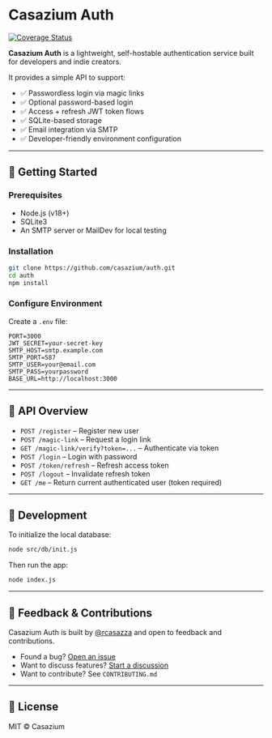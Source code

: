 # Casazium Auth

[![Coverage Status](https://coveralls.io/repos/github/casazium/auth/badge.svg?branch=main)](https://coveralls.io/github/casazium/auth?branch=main)

**Casazium Auth** is a lightweight, self-hostable authentication service built for developers and indie creators.

It provides a simple API to support:

- ✅ Passwordless login via magic links
- ✅ Optional password-based login
- ✅ Access + refresh JWT token flows
- ✅ SQLite-based storage
- ✅ Email integration via SMTP
- ✅ Developer-friendly environment configuration

---

## 🚀 Getting Started

### Prerequisites

- Node.js (v18+)
- SQLite3
- An SMTP server or MailDev for local testing

### Installation

```bash
git clone https://github.com/casazium/auth.git
cd auth
npm install
```

### Configure Environment

Create a `.env` file:

```env
PORT=3000
JWT_SECRET=your-secret-key
SMTP_HOST=smtp.example.com
SMTP_PORT=587
SMTP_USER=your@email.com
SMTP_PASS=yourpassword
BASE_URL=http://localhost:3000
```

---

## 🔐 API Overview

- `POST /register` – Register new user
- `POST /magic-link` – Request a login link
- `GET /magic-link/verify?token=...` – Authenticate via token
- `POST /login` – Login with password
- `POST /token/refresh` – Refresh access token
- `POST /logout` – Invalidate refresh token
- `GET /me` – Return current authenticated user (token required)

---

## 🧰 Development

To initialize the local database:

```bash
node src/db/init.js
```

Then run the app:

```bash
node index.js
```

---

## 🙋 Feedback & Contributions

Casazium Auth is built by [@rcasazza](https://github.com/rcasazza) and open to feedback and contributions.

- Found a bug? [Open an issue](https://github.com/casazium/auth/issues)
- Want to discuss features? [Start a discussion](https://github.com/casazium/auth/discussions)
- Want to contribute? See `CONTRIBUTING.md`

---

## 📄 License

MIT © Casazium
